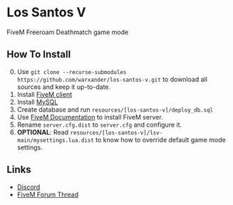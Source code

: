 # Los Santos V
FiveM Freeroam Deathmatch game mode

## How To Install
0. Use `git clone --recurse-submodules https://github.com/warxander/los-santos-v.git` to download all sources and keep it up-to-date.
1. Install [FiveM client](https://fivem.net/)
2. Install [MySQL](https://www.mysql.com/)
3. Create database and run `resources/[los-santos-v]/deploy_db.sql`
4. Use [FiveM Documentation](http://docs.fivem.net/server-manual/setting-up-a-server/) to install FiveM server.
5. Rename `server.cfg.dist` to `server.cfg` and configure it.
6. **OPTIONAL**: Read `resources/[los-santos-v]/lsv-main/mysettings.lua.dist` to know how to override default game mode settings.

## Links
* [Discord](https://discord.gg/32NhU6B)
* [FiveM Forum Thread](https://forum.fivem.net/t/release-los-santos-v-deathmatch-now-fully-open-source)
